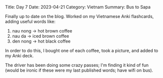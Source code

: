 Title: Day 7
Date: 2023-04-21
Category: Vietnam
Summary: Bus to Sapa

Finally up to date on the blog. Worked on my Vietnamese Anki flashcards, adding useful words like:

1. nau nong -> hot brown coffee
2. nau da -> iced brown coffee
3. den nong -> hot black coffee

In order to do this, I bought one of each coffee, took a picture, and added to my Anki deck.

The driver has been doing some crazy passes; I'm finding it kind of fun (would be ironic if these were my last published words; have wifi on bus).
